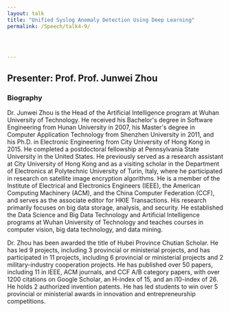 ```yaml
---
layout: talk
title: "Unified Syslog Anomaly Detection Using Deep Learning"
permalink: /Speech/talk4-9/




---
```


<div class="talk-container">
    <div class="talk-header">
        <h2>Presenter: Prof. Prof. Junwei Zhou</h2>
    </div>
    <h3>Biography</h3>
    <p>
Dr. Junwei Zhou  is the Head of the Artificial Intelligence program at Wuhan University of Technology. He received his Bachelor's degree in Software Engineering from Hunan University in 2007, his Master's degree in Computer Application Technology from Shenzhen University in 2011, and his Ph.D. in Electronic Engineering from City University of Hong Kong in 2015. He completed a postdoctoral fellowship at Pennsylvania State University in the United States. He previously served as a research assistant at City University of Hong Kong and as a visiting scholar in the Department of Electronics at Polytechnic University of Turin, Italy, where he participated in research on satellite image encryption algorithms. He is a member of the Institute of Electrical and Electronics Engineers (IEEE), the American Computing Machinery (ACM), and the China Computer Federation (CCF), and serves as the associate editor for HKIE Transactions. His research primarily focuses on big data storage, analysis, and security. He established the Data Science and Big Data Technology and Artificial Intelligence programs at Wuhan University of Technology and teaches courses in computer vision, big data technology, and data mining.
    </p>
    <p>
Dr. Zhou has been awarded the title of Hubei Province Chutian Scholar. He has led 9 projects, including 3 provincial or ministerial projects, and has participated in 11 projects, including 6 provincial or ministerial projects and 2 military-industry cooperation projects. He has published over 50 papers, including 11 in IEEE, ACM journals, and CCF A/B category papers, with over 1200 citations on Google Scholar, an H-index of 15, and an i10-index of 26. He holds 2 authorized invention patents. He has led students to win over 5 provincial or ministerial awards in innovation and entrepreneurship competitions.
                    </p>
</div>

